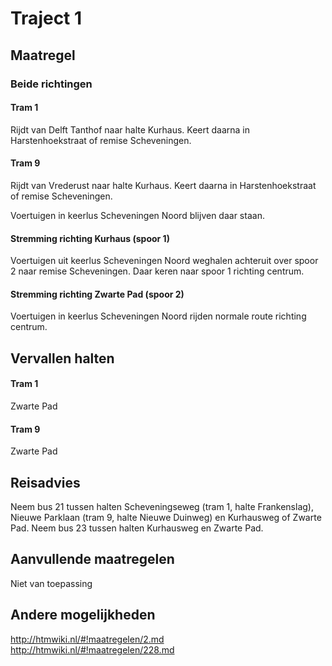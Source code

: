 # Traject 1 
## Maatregel 
### Beide richtingen
#### Tram 1
Rijdt van Delft Tanthof naar halte Kurhaus. 
Keert daarna in Harstenhoekstraat of remise Scheveningen.

#### Tram 9
Rijdt van Vrederust naar halte Kurhaus. 
Keert daarna in Harstenhoekstraat of remise Scheveningen.

Voertuigen in keerlus Scheveningen Noord blijven daar staan.

#### Stremming richting Kurhaus (spoor 1)
Voertuigen uit keerlus Scheveningen Noord weghalen achteruit over spoor 2 naar remise Scheveningen. Daar keren naar spoor 1 richting centrum.
#### Stremming richting Zwarte Pad (spoor 2)
Voertuigen in keerlus Scheveningen Noord rijden normale route richting centrum.

## Vervallen halten
#### Tram 1
Zwarte Pad 
#### Tram 9
Zwarte Pad 

## Reisadvies
Neem bus 21 tussen halten Scheveningseweg (tram 1, halte Frankenslag), Nieuwe Parklaan (tram 9, halte Nieuwe Duinweg) en Kurhausweg of Zwarte Pad.
Neem  bus 23 tussen halten Kurhausweg en Zwarte Pad. 

## Aanvullende maatregelen
Niet van toepassing

## Andere mogelijkheden
http://htmwiki.nl/#!maatregelen/2.md
http://htmwiki.nl/#!maatregelen/228.md

